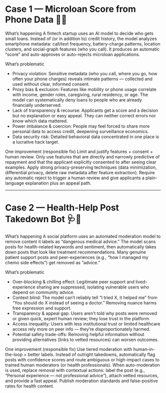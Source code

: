 # Case 1 — Microloan Score from Phone Data 📱💸

What’s happening
A fintech startup uses an AI model to decide who gets small loans. Instead of (or in addition to) credit history, the model analyzes smartphone metadata: call/text frequency, battery-charge patterns, location clusters, and social-graph features (who you call). It produces an automatic “score” and auto-approves or auto-rejects microloan applications.

What’s problematic

- Privacy violation: Sensitive metadata (who you call, where you go, how often your phone charges) reveals intimate patterns — collected and used without clear, informed consent.
- Proxy bias & exclusion: Features like mobility or phone usage correlate with income, gender roles, caregiving, rural residency, or age. The model can systematically deny loans to people who are already financially underserved.
- Lack of transparency & recourse: Applicants get a score and a decision but no explanation or easy appeal. They can neither correct errors nor know which data mattered.
- Power imbalance & coercion: People may feel forced to share more personal data to access credit, deepening surveillance economics.
- Data security risk: Detailed behavioral data concentrated in one place is a lucrative hack target.

One improvement (responsible fix)
Limit and justify features + consent + human review. Only use features that are directly and narrowly predictive of repayment and that the applicant explicitly consented to after seeing clear examples. Apply strong privacy-preserving techniques (data minimization, differential privacy, delete raw metadata after feature extraction). Require any automatic reject to trigger a human review and give applicants a plain-language explanation plus an appeal path.

---

# Case 2 — Health-Help Post Takedown Bot 🩺🚫

What’s happening
A social platform uses an automated moderation model to remove content it labels as “dangerous medical advice.” The model scans posts for health-related keywords and sentiment, then automatically takes down posts that look like treatment recommendations. Many genuine patient support posts and peer-experiences (e.g., “how I managed my chemo side effects”) get removed as “advice.”

What’s problematic

- Over-blocking & chilling effect: Legitimate peer support and lived-experience sharing are suppressed, isolating vulnerable users who depend on community advice.
- Context blind: The model can’t reliably tell “I tried X, it helped me” from “You should do X instead of seeing a doctor.” Removing nuance harms free expression and support.
- Transparency & appeal gap: Users aren’t told why posts were removed or given quick, expert human review; they lose trust in the platform.
- Access inequality: Users with less institutional trust or limited healthcare access rely more on peer info — they’re disproportionately harmed.
- Potential safety trade-offs: Removing helpful information without providing alternatives (links to vetted resources) can worsen outcomes.

One improvement (responsible fix)
Use tiered moderation with human-in-the-loop + better labels. Instead of outright takedowns, automatically flag posts with confidence scores and route ambiguous or high-impact cases to trained human moderators (or health professionals). When auto-moderation is used, replace removal with contextual actions: label the post (e.g., “Personal experience — not professional advice”), attach vetted resources, and provide a fast appeal. Publish moderation standards and false-positive rates for health content.

